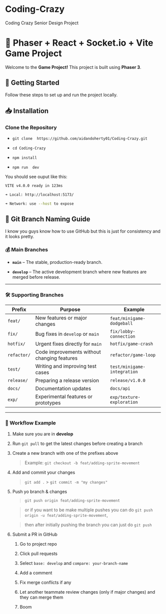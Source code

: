 # Coding-Crazy

Coding Crazy Senior Design Project

# 🌟 Phaser + React + Socket.io + Vite Game Project

Welcome to the **Game Project!** This project is built using **Phaser 3**.

## 🚀 Getting Started

Follow these steps to set up and run the project locally.

## **📥 Installation**

### **Clone the Repository**

- `git clone  https://github.com/aidandoherty01/Coding-Crazy.git`

- `cd Coding-Crazy`

- `npm install`

- `npm run  dev`

You should see ouput like this:

```sh
VITE v4.0.0 ready in 123ms

➜ Local: http://localhost:5173/

➜ Network: use --host to expose
```

## 👴 Git Branch Naming Guide

I know you guys know how to use GitHub but this is just for consistency and it looks pretty.

### 💰 Main Branches

- **`main`** – The stable, production-ready branch.

- **`develop`** – The active development branch where new features are merged before release.

---

### 🛠 Supporting Branches

| Prefix      | Purpose                                     | Example                     |
| ----------- | ------------------------------------------- | --------------------------- |
| `feat/`     | New features or major changes               | `feat/minigame-dodgeball`   |
| `fix/`      | Bug fixes in `develop` or `main`            | `fix/lobby-connection`      |
| `hotfix/`   | Urgent fixes directly for `main`            | `hotfix/game-crash`         |
| `refactor/` | Code improvements without changing features | `refactor/game-loop`        |
| `test/`     | Writing and improving test cases            | `test/minigame-integration` |
| `release/`  | Preparing a release version                 | `release/v1.0.0`            |
| `docs/`     | Documentation updates                       | `docs/api`                  |
| `exp/`      | Experimental features or prototypes         | `exp/texture-exploration`   |

---

### 🔄 Workflow Example

1. Make sure you are in **develop**

2. Run `git pull` to get the latest changes before creating a branch

3. Create a new branch with one of the prefixes above

   > Example: `git checkout -b feat/adding-sprite-movement`

4. Add and commit your changes

   > `git add .` > `git commit -m "my changes"`

5. Push yo branch & changes

   > `git push origin feat/adding-sprite-movement`

   > or if you want to be make multiple pushes you can do
   > `git push origin -u feat/adding-sprite-movement`,

   > then after initially pushing the branch you can just do
   > `git push`

6. Submit a PR in GitHub

   1. Go to project repo

   2. Click pull requests

   3. Select `base: develop` and `compare: your-branch-name`

   4. Add a comment

   5. Fix merge conflicts if any

   6. Let another teammate review changes (only if major changes) and they can merge them

   7. Boom
